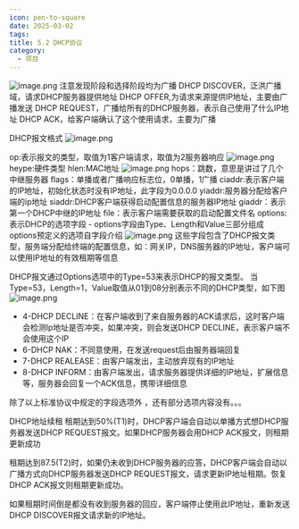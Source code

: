 ```yaml
---
icon: pen-to-square
date: 2025-03-02
tags: 
title: 5.2 DHCP协议
category:
  - 项目
---
```

![image.png](https://cdn.jsdelivr.net/gh/fakeppa/blog-img/20250302124558.png)
注意发现阶段和选择阶段均为广播
DHCP DISCOVER，泛洪广播域，请求DHCP服务器提供地址
DHCP OFFER,为请求来源提供IP地址，主要由广播发送
DHCP REQUEST，广播给所有的DHCP服务器，表示自己使用了什么IP地址
DHCP ACK，给客户端确认了这个使用请求，主要为广播

DHCP报文格式
![image.png](https://cdn.jsdelivr.net/gh/fakeppa/blog-img/20250302130816.png)

op:表示报文的类型，取值为1客户端请求，取值为2服务器响应
![image.png](https://cdn.jsdelivr.net/gh/fakeppa/blog-img/20250302131312.png)
heype:硬件类型
hlen:MAC地址
![image.png](https://cdn.jsdelivr.net/gh/fakeppa/blog-img/20250302131452.png)
hops：跳数，意思是讲过了几个中继服务器
flags：单播或者广播响应标志位，0单播，1广播
ciaddr:表示客户端的IP地址，初始化状态时没有IP地址，此字段为0.0.0.0
yiaddr:服务器分配给客户端的ip地址
siaddr:DHCP客户端获得启动配置信息的服务器IP地址
giaddr：表示第一个DHCP中继的IP地址
file：表示客户端需要获取的启动配置文件名
options:表示DHCP的选项字段
	- options字段由Type、Length和Value三部分组成
options预定义的选项自字段介绍
![image.png](https://cdn.jsdelivr.net/gh/fakeppa/blog-img/20250302132815.png)
这些字段包含了DHCP报文类型，服务端分配给终端的配置信息，如：网关IP，DNS服务器的IP地址，客户端可以使用IP地址的有效租期等信息

DHCP报文通过Options选项中的Type=53来表示DHCP的报文类型。
当Type=53，Length=1，Value取值从01到08分别表示不同的DHCP类型，如下图
![image.png](https://cdn.jsdelivr.net/gh/fakeppa/blog-img/20250302133242.png)
- 4-DHCP DECLINE：在客户端收到了来自服务器的ACK请求后，这时客户端会检测Ip地址是否冲突，如果冲突，则会发送DHCP DECLINE，表示客户端不会使用这个IP
- 6-DHCP NAK：不同意使用，在发送request后由服务器端回复
- 7-DHCP REALEASE：由客户端发出，主动放弃现有的IP地址
- 8-DHCP INFORM：由客户端发出，请求服务器提供详细的IP地址，扩展信息等，服务器会回复一个ACK信息，携带详细信息

除了以上标准协议中规定的字段选项外 ，还有部分选项内容没有。。。

DHCP地址续租
租期达到50%(T1)时，DHCP客户端会自动以单播方式想DHCP服务器发送DHCP REQUEST报文。如果DHCP服务器会用DHCP ACK报文，则租期更新成功

租期达到87.5(T2)时，如果仍未收到DHCP服务器的应答，DHCP客户端会自动以广播方式向DHCP服务器发送DHCP REQUEST报文，请求更新IP地址租期。恢复DHCP ACK报文则租期更新成功。

如果租期时间倒是都没有收到服务器的回应，客户端停止使用此IP地址，重新发送DHCP DISCOVER报文请求新的IP地址。